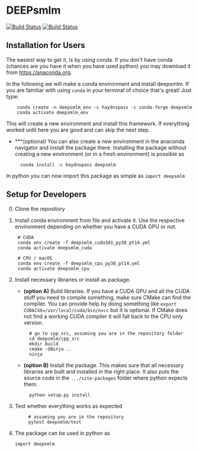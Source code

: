 # DEEPsmlm
[![Build Status](https://travis-ci.com/Haydnspass/DeepSMLM.svg?token=qb4PpCab8Gb7CDLAuNTY&branch=master)](https://travis-ci.com/Haydnspass/DeepSMLM)
[![Build Status](https://travis-ci.com/Haydnspass/DeepSMLM.svg?token=qb4PpCab8Gb7CDLAuNTY&branch=dev_decode_repr)](https://travis-ci.com/Haydnspass/DeepSMLM)

## Installation for Users
The easiest way to get it, is by using conda. If you don't have conda (chances are you have it when you have used python)
you may download it from https://anaconda.org.

In the following we will make a conda environment and install deepsmlm. If you are familiar with using
```conda``` in your terminal of choice that's great! Just type:

        conda create -n deepsmlm_env -c haydnspass -c conda-forge deepsmlm
        conda activate deepsmlm_env
        
This will create a new environment and install this framework. 
If everything worked until here you are good and can skip the next step.

- ***(optional) You can also create a new environment in the anaconda
navigator and install the package there. Installing the package without creating a new environment 
(or in a fresh environment) is possible as

        conda install -c haydnspass deepsmlm
        
In python you can now import this package as simple as ```import deepsmlm```

## Setup for Developers
0. Clone the repository
1. Install conda environment from file and activate it. Use the respective environment depending on whether you have a CUDA GPU or not.

        # CUDA
        conda env create -f deepsmlm_cuda101_py38_pt14.yml
        conda activate deepsmlm_cuda   
        
        # CPU / macOS
        conda env create -f deepsmlm_cpu_py38_pt14.yml
        conda activate deepsmlm_cpu

3. Install necessary libraries or install as package.
    - **(option A)** Build libraries.
    If you have a CUDA GPU and all the CUDA stuff you need to compile something, make sure CMake can find the compiler.
    You can provide help by doing something like ```export CUDACXX=/usr/local/cuda/bin/nvcc``` but it is optional.
    If CMake does not find a working CUDA compiler it will fall back to the CPU only version.
    
            # go to cpp_src, assuming you are in the repository folder
            cd deepsmlm/cpp_src
            mkdir build
            cmake -GNinja ..
            ninja
    
    - **(option B)** Install the package. 
    This makes sure that all necessary libraries are built and installed in the right place.
    It also puts the source code in the ```.../site-packages``` folder where python expects them.

            python setup.py install
            
4. Test whether everything works as expected

            # assuming you are in the repository
            pytest deepsmlm/test
    
5. The package can be used in python as

    ```import deepsmlm```